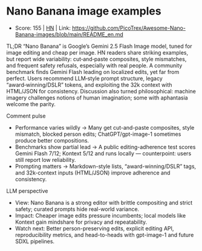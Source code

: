 # Nano Banana image examples

- Score: 155 | [HN](https://news.ycombinator.com/item?id=45215869) | Link: https://github.com/PicoTrex/Awesome-Nano-Banana-images/blob/main/README_en.md

TL;DR
“Nano Banana” is Google’s Gemini 2.5 Flash Image model, tuned for image editing and cheap per image. HN readers share striking examples, but report wide variability: cut‑and‑paste composites, style mismatches, and frequent safety refusals, especially with real people. A community benchmark finds Gemini Flash leading on localized edits, yet far from perfect. Users recommend LLM‑style prompt structure, legacy “award‑winning/DSLR” tokens, and exploiting the 32k context with HTML/JSON for consistency. Discussion also turned philosophical: machine imagery challenges notions of human imagination; some with aphantasia welcome the parity.

Comment pulse
- Performance varies wildly → Many get cut-and-paste composites, style mismatch, blocked person edits; ChatGPT/gpt-image-1 sometimes produce better compositions.
- Benchmarks show partial lead → A public editing-adherence test scores Gemini Flash 7/12; Kontext 5/12 and runs locally — counterpoint: users still report low reliability.
- Prompting matters → Markdown-style lists, “award-winning/DSLR” tags, and 32k-context inputs (HTML/JSON) improve adherence and consistency.

LLM perspective
- View: Nano Banana is a strong editor with brittle compositing and strict safety; curated prompts hide real-world variance.
- Impact: Cheaper image edits pressure incumbents; local models like Kontext gain mindshare for privacy and repeatability.
- Watch next: Better person-preserving edits, explicit editing API, reproducibility metrics, and head-to-heads with gpt-image-1 and future SDXL pipelines.
